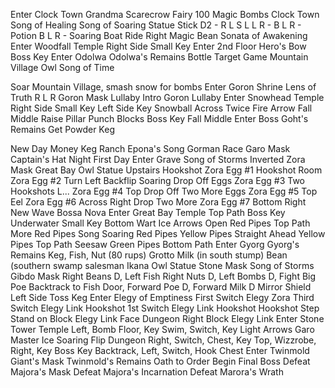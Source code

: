 Enter Clock Town
Grandma Scarecrow
Fairy 100 Magic Bombs Clock Town
Song of Healing
Song of Soaring Statue Stick
D2 - R L S L L R - B L R - Potion
B L R - Soaring Boat Ride
Right Magic Bean
Sonata of Awakening
Enter Woodfall Temple
Right Side Small Key
Enter 2nd Floor
Hero's Bow
Boss Key
Enter Odolwa
Odolwa's Remains
Bottle Target Game
Mountain Village Owl Song of Time

Soar Mountain Village, smash snow for bombs
Enter Goron Shrine
Lens of Truth
R L R Goron Mask
Lullaby Intro
Goron Lullaby
Enter Snowhead Temple
Right Side Small Key
Left Side Key Snowball
Across Twice Fire Arrow
Fall Middle Raise Pillar
Punch Blocks Boss Key
Fall Middle Enter Boss
Goht's Remains
Get Powder Keg

New Day Money Keg Ranch
Epona's Song
Gorman Race Garo Mask
Captain's Hat
Night First Day Enter Grave
Song of Storms Inverted
Zora Mask
Great Bay Owl Statue
Upstairs Hookshot
Zora Egg #1 Hookshot Room
Zora Egg #2 Turn Left Backflip
Soaring Drop Off Eggs
Zora Egg #3 Two Hookshots L...
Zora Egg #4 Top
Drop Off Two More Eggs
Zora Egg #5 Top Eel
Zora Egg #6 Across Right
Drop Two More
Zora Egg #7 Bottom Right
New Wave Bossa Nova
Enter Great Bay Temple
Top Path Boss Key
Underwater Small Key
Bottom Wart Ice Arrows
Open Red Pipes
Top Path More Red Pipes
Song Soaring Red Pipes
Yellow Pipes
Straight Ahead Yellow Pipes
Top Path Seesaw Green Pipes
Bottom Path Enter Gyorg
Gyorg's Remains
Keg, Fish, Nut (80 rups)
Grotto Milk (in south stump)
Bean (southern swamp salesman
Ikana Owl Statue
Stone Mask Song of Storms
Gibdo Mask
Right Beans D, Left Fish
Right Nuts D, Left Bombs D, Fight Big Poe
Backtrack to Fish Door, Forward Poe D, Forward Milk D
Mirror Shield
Left Side Toss Keg Enter
Elegy of Emptiness
First Switch Elegy Zora
Third Switch Elegy Link
Hookshot 1st Switch Elegy Link
Hookshot Hookshot Step
Stand on Block Elegy Link
Face Dungeon Right Block Elegy Link
Enter Stone Tower Temple
Left, Bomb Floor, Key
Swim, Switch, Key
Light Arrows Garo Master Ice
Soaring Flip Dungeon
Right, Switch, Chest, Key
Top, Wizzrobe, Right, Key
Boss Key
Backtrack, Left, Switch, Hook Chest
Enter Twinmold
Giant's Mask
Twinmold's Remains
Oath to Order
Begin Final Boss
Defeat Majora's Mask
Defeat Majora's Incarnation
Defeat Marora's Wrath
